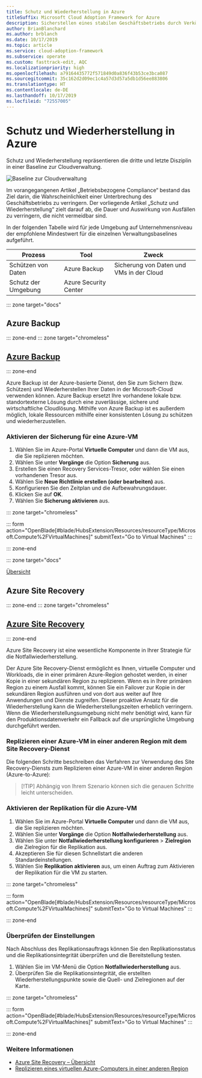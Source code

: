 ```yaml
---
title: Schutz und Wiederherstellung in Azure
titleSuffix: Microsoft Cloud Adoption Framework for Azure
description: Sicherstellen eines stabilen Geschäftsbetriebs durch Verkürzung der Wiederherstellungszeit
author: BrianBlanchard
ms.author: brblanch
ms.date: 10/17/2019
ms.topic: article
ms.service: cloud-adoption-framework
ms.subservice: operate
ms.custom: fasttrack-edit, AQC
ms.localizationpriority: high
ms.openlocfilehash: a79164435772f571849d0a836f43b53ce3bca087
ms.sourcegitcommit: 35c162d2d09ec1c4a57d3d57a5db1d56ee883806
ms.translationtype: HT
ms.contentlocale: de-DE
ms.lasthandoff: 10/17/2019
ms.locfileid: "72557005"
---
```

# <a name="protect-and-recover-in-azure"></a>Schutz und Wiederherstellung in Azure

Schutz und Wiederherstellung repräsentieren die dritte und letzte Disziplin in einer Baseline zur Cloudverwaltung.

![Baseline zur Cloudverwaltung](../../_images/manage/management-baseline.png)

Im vorangegangenen Artikel „Betriebsbezogene Compliance“ bestand das Ziel darin, die Wahrscheinlichkeit einer Unterbrechung des Geschäftsbetriebs zu verringern. Der vorliegende Artikel „Schutz und Wiederherstellung“ zielt darauf ab, die Dauer und Auswirkung von Ausfällen zu verringern, die nicht vermeidbar sind.

In der folgenden Tabelle wird für jede Umgebung auf Unternehmensniveau der empfohlene Mindestwert für die einzelnen Verwaltungsbaselines aufgeführt.

|Prozess  |Tool  |Zweck  |
|---------|---------|---------|
|Schützen von Daten|Azure Backup|Sicherung von Daten und VMs in der Cloud|
|Schutz der Umgebung|Azure Security Center|

::: zone target="docs"

## <a name="azure-backup"></a>Azure Backup

::: zone-end
::: zone target="chromeless"

## <a name="azure-backuptabupdbackupatemanagement"></a>[Azure Backup](#tab/UpdbackupateManagement)

::: zone-end

Azure Backup ist der Azure-basierte Dienst, den Sie zum Sichern (bzw. Schützen) und Wiederherstellen Ihrer Daten in der Microsoft-Cloud verwenden können. Azure Backup ersetzt Ihre vorhandene lokale bzw. standortexterne Lösung durch eine zuverlässige, sichere und wirtschaftliche Cloudlösung. Mithilfe von Azure Backup ist es außerdem möglich, lokale Ressourcen mithilfe einer konsistenten Lösung zu schützen und wiederherzustellen.

### <a name="enable-backup-for-an-azure-vm"></a>Aktivieren der Sicherung für eine Azure-VM

1. Wählen Sie im Azure-Portal **Virtuelle Computer** und dann die VM aus, die Sie replizieren möchten.
1. Wählen Sie unter **Vorgänge** die Option **Sicherung** aus.
1. Erstellen Sie einen Recovery Services-Tresor, oder wählen Sie einen vorhandenen Tresor aus.
1. Wählen Sie **Neue Richtlinie erstellen (oder bearbeiten)** aus.
1. Konfigurieren Sie den Zeitplan und die Aufbewahrungsdauer.
1. Klicken Sie auf **OK**.
1. Wählen Sie **Sicherung aktivieren** aus.

::: zone target="chromeless"

::: form action="OpenBlade[#blade/HubsExtension/Resources/resourceType/Microsoft.Compute%2FVirtualMachines]" submitText="Go to Virtual Machines" :::

::: zone-end

::: zone target="docs"

[Übersicht](https://docs.microsoft.com/azure/backup/backup-introduction-to-azure-backup)

## <a name="azure-site-recovery"></a>Azure Site Recovery

::: zone-end
::: zone target="chromeless"

## <a name="azure-site-recoverytabsiterecovery"></a>[Azure Site Recovery](#tab/siterecovery)

::: zone-end

Azure Site Recovery ist eine wesentliche Komponente in Ihrer Strategie für die Notfallwiederherstellung.

Der Azure Site Recovery-Dienst ermöglicht es Ihnen, virtuelle Computer und Workloads, die in einer primären Azure-Region gehostet werden, in einer Kopie in einer sekundären Region zu replizieren. Wenn es in Ihrer primären Region zu einem Ausfall kommt, können Sie ein Failover zur Kopie in der sekundären Region ausführen und von dort aus weiter auf Ihre Anwendungen und Dienste zugreifen. Dieser proaktive Ansatz für die Wiederherstellung kann die Wiederherstellungszeiten erheblich verringern. Wenn die Wiederherstellungsumgebung nicht mehr benötigt wird, kann für den Produktionsdatenverkehr ein Fallback auf die ursprüngliche Umgebung durchgeführt werden.

### <a name="replicate-an-azure-vm-to-another-region-with-site-recovery-service"></a>Replizieren einer Azure-VM in einer anderen Region mit dem Site Recovery-Dienst

Die folgenden Schritte beschreiben das Verfahren zur Verwendung des Site Recovery-Diensts zum Replizieren einer Azure-VM in einer anderen Region (Azure-to-Azure):

>
> [!TIP]
> Abhängig von Ihrem Szenario können sich die genauen Schritte leicht unterscheiden.
>

### <a name="enable-replication-for-the-azure-vm"></a>Aktivieren der Replikation für die Azure-VM

1. Wählen Sie im Azure-Portal **Virtuelle Computer** und dann die VM aus, die Sie replizieren möchten.
1. Wählen Sie unter **Vorgänge** die Option **Notfallwiederherstellung** aus.
1. Wählen Sie unter **Notfallwiederherstellung konfigurieren** > **Zielregion** die Zielregion für die Replikation aus.
1. Akzeptieren Sie für diesen Schnellstart die anderen Standardeinstellungen.
1. Wählen Sie **Replikation aktivieren** aus, um einen Auftrag zum Aktivieren der Replikation für die VM zu starten.

::: zone target="chromeless"

::: form action="OpenBlade[#blade/HubsExtension/Resources/resourceType/Microsoft.Compute%2FVirtualMachines]" submitText="Go to Virtual Machines" :::

::: zone-end

### <a name="verify-settings"></a>Überprüfen der Einstellungen

Nach Abschluss des Replikationsauftrags können Sie den Replikationsstatus und die Replikationsintegrität überprüfen und die Bereitstellung testen.

1. Wählen Sie im VM-Menü die Option **Notfallwiederherstellung** aus.
2. Überprüfen Sie die Replikationsintegrität, die erstellten Wiederherstellungspunkte sowie die Quell- und Zielregionen auf der Karte.

::: zone target="chromeless"

::: form action="OpenBlade[#blade/HubsExtension/Resources/resourceType/Microsoft.Compute%2FVirtualMachines]" submitText="Go to Virtual Machines" :::

::: zone-end

### <a name="learn-more"></a>Weitere Informationen

- [Azure Site Recovery – Übersicht](https://docs.microsoft.com/azure/site-recovery/site-recovery-overview)
- [Replizieren eines virtuellen Azure-Computers in einer anderen Region](https://docs.microsoft.com/azure/site-recovery/azure-to-azure-quickstart)
